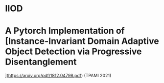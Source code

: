 # IIOD
# A Pytorch Implementation of [Instance-Invariant Domain Adaptive Object Detection via Progressive Disentanglement
](https://arxiv.org/pdf/1812.04798.pdf) (TPAMI 2021)
